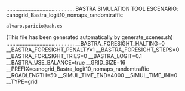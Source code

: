 .............................................
    BASTRA SIMULATION TOOL
    ESCENARIO: canogrid_Bastra_logit10_nomaps_randomtraffic

    alvaro.paricio@uah.es
(This file has been generated automatically by generate_scenes.sh)
.............................................
__BASTRA_FORESIGHT_HALTING=0
__BASTRA_FORESIGHT_PENALTY=1
__BASTRA_FORESIGHT_STEPS=0
__BASTRA_FORESIGHT_TRIES=0
__BASTRA_LOGIT=0.1
__BASTRA_USE_BALANCE=true
__GRID_SIZE=16
__PREFIX=canogrid_Bastra_logit10_nomaps_randomtraffic
__ROADLENGTH=50
__SIMUL_TIME_END=4000
__SIMUL_TIME_INI=0
__TYPE=grid
